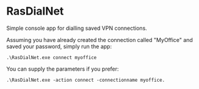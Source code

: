 RasDialNet
==========

Simple console app for dialling saved VPN connections.

Assuming you have already created the connection called "MyOffice" and saved your password, simply run the app:

    .\RasDialNet.exe connect myoffice
    
You can supply the parameters if you prefer:

    .\RasDialNet.exe -action connect -connectionname myoffice.
